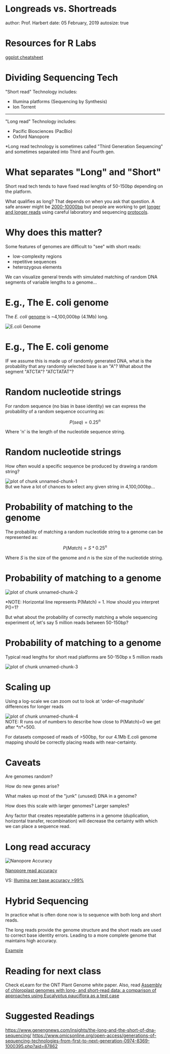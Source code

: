 Longreads vs. Shortreads
========================================================
author: Prof. Harbert
date: 05 February, 2019
autosize: true

Resources for R Labs
========================================================

[ggplot cheatsheet](https://www.rstudio.com/wp-content/uploads/2016/11/ggplot2-cheatsheet-2.1.pdf)


Dividing Sequencing Tech
========================================================

"Short read" Technology includes:
- Illumina platforms (Sequencing by Synthesis)
- Ion Torrent

***

"Long read" Technology includes:
- Pacific Biosciences (PacBio)
- Oxford Nanopore

*Long read technology is sometimes called "Third Generation Sequencing" and sometimes separated into Third and Fourth gen.

What separates "Long" and "Short"
========================================================

Short read tech tends to have fixed read lenghts of 50-150bp depending on the platform. 

What qualifies as long? That depends on when you ask that question. A safe answer might be [2000-10000bp](https://www.omicsonline.org/open-access/generations-of-sequencing-technologies-from-first-to-next-generation-0974-8369-1000395.php?aid=87862) but people are working to get [longer and longer reads](https://nanoporetech.com/about-us/news/world-first-continuous-dna-sequence-more-million-bases-achieved-nanopore-sequencing) using careful laboratory and sequencing [protocols](http://lab.loman.net/protocols/).

Why does this matter?
=========================================================

Some features of genomes are difficult to "see" with short reads:
- low-complexity regions
- repetitive sequences 
- heterozygous elements

We can visualize general trends with simulated matching of random DNA segments of variable lengths to a genome...

E.g., The E. coli genome
=========================================================

The *E. coli* [genome](https://www.nature.com/articles/35054089) is ~4,100,000bp (4.1Mb) long. 

![E.coli Genome](images/ecoli.jpg)

E.g., The E. coli genome
=========================================================

IF we assume this is made up of randomly generated DNA, what is the probability that any randomly selected base is an "A"? What about the segment "ATCTA"? "ATCTATAT"?

Random nucleotide strings
=======================================================

For random sequence (no bias in base identity) we can express the probability of a random sequence occurring as:

$$
P(seq) = 0.25^n
$$

Where 'n' is the length of the nucleotide sequence string.

Random nucleotide strings
=======================================================

How often would a specific sequence be produced by drawing a random string?

<img src="longreads-figure/unnamed-chunk-1-1.png" title="plot of chunk unnamed-chunk-1" alt="plot of chunk unnamed-chunk-1" style="display: block; margin: auto;" />
But we have a lot of chances to select any given string in 4,100,000bp...

Probability of matching to the genome
======================================================

The probability of matching a random nucleotide string to a genome can be represented as:

$$
P(Match) = S * 0.25^n
$$

Where *S* is the size of the genome and *n* is the size of the nucleotide string.

Probability of matching to a genome
======================================================

<img src="longreads-figure/unnamed-chunk-2-1.png" title="plot of chunk unnamed-chunk-2" alt="plot of chunk unnamed-chunk-2" style="display: block; margin: auto;" />

*NOTE: Horizontal line represents P(Match) = 1. How should you interpret P()=1?

But what about the probability of correctly matching a whole sequencing experiment of, let's say 5 million reads between 50-150bp?

Probability of matching to a genome
======================================================

Typical read lengths for short read platforms are 50-150bp x 5 million reads

<img src="longreads-figure/unnamed-chunk-3-1.png" title="plot of chunk unnamed-chunk-3" alt="plot of chunk unnamed-chunk-3" style="display: block; margin: auto;" />

Scaling up
=========================

Using a log-scale we can zoom out to look at 'order-of-magnitude' differences for longer reads

<img src="longreads-figure/unnamed-chunk-4-1.png" title="plot of chunk unnamed-chunk-4" alt="plot of chunk unnamed-chunk-4" style="display: block; margin: auto;" />
NOTE: R runs out of numbers to describe how close to P(Match)=0 we get after *n*=500. 

For datasets composed of reads of >500bp, for our 4.1Mb E.coli genome mapping should be correctly placing reads with near-certainty.

Caveats
=======================

Are genomes random? 

How do new genes arise?

What makes up most of the "junk" (unused) DNA in a genome?

How does this scale with larger genomes? Larger samples?

Any factor that creates repeatable patterns in a genome (duplication, horizontal transfer, recombination) will decrease the certainty with which we can place a sequence read.

Long read accuracy
===========================

![Nanopore Accuracy](images/nanopore_qual.png)

[Nanopore read accuracy](https://genomebiology.biomedcentral.com/articles/10.1186/s13059-018-1462-9)

VS: [Illumina per base accuracy >99%](https://bmcgenomics.biomedcentral.com/articles/10.1186/1471-2164-13-341)


Hybrid Sequencing
========================

In practice what is often done now is to sequence with both long and short reads. 

The long reads provide the genome structure and the short reads are used to correct base identity errors. Leading to a more complete genome that maintains high accuracy.

[Example](https://genome.cshlp.org/content/25/11/1750.full.pdf)


Reading for next class
=========================================================
Check eLearn for the ONT Plant Genome white paper.
Also, read [Assembly of chloroplast genomes with long- and short-read data: a comparison of approaches using Eucalyptus pauciflora as a test case](https://doi.org/10.1186/s12864-018-5348-8)

Suggested Readings
========================================================

https://www.genengnews.com/insights/the-long-and-the-short-of-dna-sequencing/
https://www.omicsonline.org/open-access/generations-of-sequencing-technologies-from-first-to-next-generation-0974-8369-1000395.php?aid=87862

